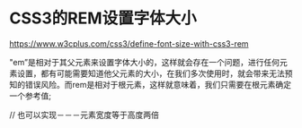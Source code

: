 CSS3的REM设置字体大小
================================================================================
https://www.w3cplus.com/css3/define-font-size-with-css3-rem

"em”是相对于其父元素来设置字体大小的，这样就会存在一个问题，进行任何元素设置，都有可能需要知道他父元素的大小，在我们多次使用时，就会带来无法预知的错误风险。而rem是相对于根元素<html>，这样就意味着，我们只需要在根元素确定一个参考值;

// 也可以实现－－－元素宽度等于高度两倍
